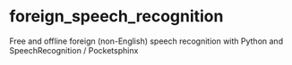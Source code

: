 # foreign_speech_recognition

Free and offline foreign (non-English) speech recognition with Python and SpeechRecognition / Pocketsphinx